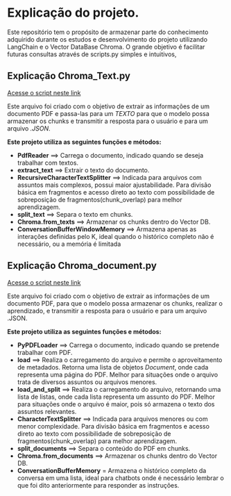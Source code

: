 # Explicação do projeto.

Este repositório tem o propósito de armazenar parte do conhecimento adquirido durante os estudos e desenvolvimento
do projeto utilizando LangChain e o Vector DataBase Chroma.
O grande objetivo é facilitar futuras consultas através de scripts.py simples e intuitivos, 

## Explicação Chroma_Text.py

[Acesse o script neste link](https://github.com/MoisesArruda/Chroma_Langchain_simple/blob/master/app/Chroma_Text.py)

Este arquivo foi criado com o objetivo de extrair as informações de um documento PDF e passa-las para um *TEXTO*
para que o modelo possa armazenar os chunks e transmitir a resposta para o usuário e para um arquivo *.JSON*.

**Este projeto utiliza as seguintes funções e métodos:**
* **PdfReader** ==> Carrega o documento, indicado quando se deseja trabalhar com textos.
* **extract_text** ==> Extrair o texto do documento.
* **RecursiveCharacterTextSplitter** ==> Indicada para arquivos com assuntos mais complexos, possui maior ajustabilidade.
    Para divisão básica em fragmentos e acesso direto ao texto com possibilidade de sobreposição 
    de fragmentos(chunk_overlap) para melhor aprendizagem.
* **split_text** ==> Separa o texto em chunks.
* **Chroma.from_texts** ==> Armazenar os chunks dentro do Vector DB.
* **ConversationBufferWindowMemory** ==> Armazena apenas as interações definidas pelo K, ideal quando o histórico 
    completo não é necessário, ou a memória é limitada

## Explicação Chroma_document.py

[Acesse o script neste link](https://github.com/MoisesArruda/Chroma_Langchain_simple/blob/master/app/Chroma_document.py)

Este arquivo foi criado com o objetivo de extrair as informações de um documento PDF, para que o modelo possa
armazenar os chunks, realizar o aprendizado, e transmitir a resposta para o usuário e para um arquivo .JSON.

**Este projeto utiliza as seguintes funções e métodos:**
* **PyPDFLoader** ==> Carrega o documento, indicado quando se pretende trabalhar com PDF.
* **load** ==> Realiza o carregamento do arquivo e permite o aproveitamento de metadados. Retorna uma lista de objetos
    *Document*, onde cada representa uma página do PDF. Melhor para situações onde o arquivo trata de diversos assuntos
    ou arquivos menores.
* **load_and_split** ==> Realiza o carregamento do arquivo, retornando uma lista de listas, onde cada lista representa um
    assunto do PDF. Melhor para situações onde o arquivo é maior, pois só armazena o texto dos assuntos relevantes.
* **CharacterTextSplitter** ==> Indicada para arquivos menores ou com menor complexidade.
    Para divisão básica em fragmentos e acesso direto ao texto com possibilidade de sobreposição de fragmentos(chunk_overlap) 
    para melhor aprendizagem.
* **split_documents** ==> Separa o conteúdo do PDF em chunks.
* **Chroma.from_documents** ==> Armazenar os chunks dentro do Vector DB.
* **ConversationBufferMemory** = Armazena o histórico completo da conversa em uma lista, ideal para chatbots onde é necessário lembrar
    o que foi dito anteriormente para responder as instruções.